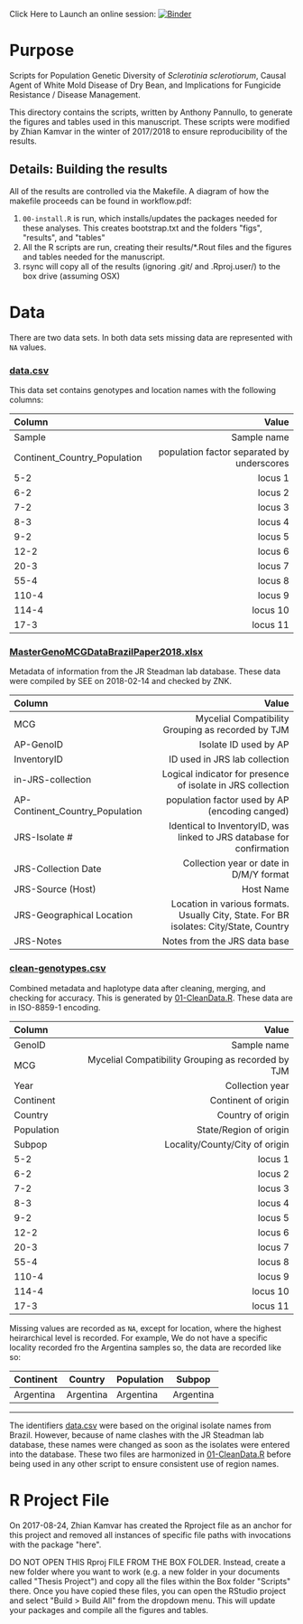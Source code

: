 
Click Here to Launch an online session: [![Binder](http://mybinder.org/badge.svg)](http://beta.mybinder.org/v2/gh/everhartlab/brazil-sclerotinia-2017/master)

Purpose
=======

Scripts for Population Genetic Diversity of *Sclerotinia sclerotiorum*, Causal Agent of White Mold Disease of Dry Bean, and Implications for Fungicide Resistance / Disease Management.

This directory contains the scripts, written by Anthony Pannullo, to generate the figures and tables used in this manuscript. These scripts were modified by Zhian Kamvar in the winter of 2017/2018 to ensure reproducibility of the results.  


Details: Building the results
-----------------------------

All of the results are controlled via the Makefile. A diagram of how the makefile proceeds can be found in workflow.pdf:

 1. `00-install.R` is run, which installs/updates the packages needed for these analyses. This creates bootstrap.txt and the folders "figs", "results", and "tables"
 2. All the R scripts are run, creating their results/*.Rout files and the figures and tables needed for the manuscript.
 3. rsync will copy all of the results (ignoring .git/ and .Rproj.user/) to the box drive (assuming OSX)
 
 
Data
=====

There are two data sets. In both data sets missing data are represented with 
`NA` values. 

### [data.csv]

This data set contains genotypes and location names with the following columns:

|Column                       |                                     Value |
|:----------------------------|------------------------------------------:|
|Sample                       | Sample name                               |
|Continent_Country_Population | population factor separated by underscores|
|5-2                          | locus  1                                  |
|6-2                          | locus  2                                  |
|7-2                          | locus  3                                  |
|8-3                          | locus  4                                  |
|9-2                          | locus  5                                  |
|12-2                         | locus  6                                  |
|20-3                         | locus  7                                  |
|55-4                         | locus  8                                  |
|110-4                        | locus  9                                  |
|114-4                        | locus 10                                  |
|17-3                         | locus 11                                  |


### [MasterGenoMCGDataBrazilPaper2018.xlsx]

Metadata of information from the JR Steadman lab database. These data were 
compiled by SEE on 2018-02-14 and checked by ZNK. 

|Column                          |                                               Value|
|:-------------------------------|---------------------------------------------------:|
|MCG                             | Mycelial Compatibility Grouping as recorded by TJM |
|AP-GenoID                       | Isolate ID used by AP                              |
|InventoryID                     | ID used in JRS lab collection                      |
|in-JRS-collection               | Logical indicator for presence of isolate in JRS collection|
|AP-Continent_Country_Population | population factor used by AP (encoding canged)     |
|JRS-Isolate #                   | Identical to InventoryID, was linked to JRS database for confirmation |
|JRS-Collection Date             | Collection year or date in D/M/Y format            |
|JRS-Source (Host)               | Host Name                                          |
|JRS-Geographical Location       | Location in various formats. Usually City, State. For BR isolates: City/State, Country |
|JRS-Notes                       | Notes from the JRS data base                       |


### [clean-genotypes.csv]

Combined metadata and haplotype data after cleaning, merging, and checking for
accuracy. This is generated by [01-CleanData.R]. These data are in ISO-8859-1
encoding. 

|Column     |                                              Value |
|:----------|---------------------------------------------------:|
|GenoID     | Sample name                                        |
|MCG        | Mycelial Compatibility Grouping as recorded by TJM |
|Year       | Collection year                                    |
|Continent  | Continent of origin                                |
|Country    | Country of origin                                  |
|Population | State/Region of origin                             |
|Subpop     | Locality/County/City of origin                     |
|5-2        | locus  1                                           |
|6-2        | locus  2                                           |
|7-2        | locus  3                                           |
|8-3        | locus  4                                           |
|9-2        | locus  5                                           |
|12-2       | locus  6                                           |
|20-3       | locus  7                                           |
|55-4       | locus  8                                           |
|110-4      | locus  9                                           |
|114-4      | locus 10                                           |
|17-3       | locus 11                                           |

Missing values are recorded as `NA`, except for location, where the highest
heirarchical level is recorded. For example, We do not have a specific locality
recorded fro the Argentina samples so, the data are recorded like so:

| Continent | Country   | Population | Subpop    |
|-----------|-----------|------------|-----------|
| Argentina | Argentina | Argentina  | Argentina | 

----------------------------------------------------------------------------

The identifiers [data.csv] were based on the original isolate names from Brazil.
However, because of name clashes with the JR Steadman lab database, these names 
were changed as soon as the isolates were entered into the database. These two
files are harmonized in [01-CleanData.R] before being used in any other script
to ensure consistent use of region names. 
 
R Project File
==============

On 2017-08-24, Zhian Kamvar has created the Rproject file as an anchor for this project and removed all instances of specific file paths with invocations with the package "here".

DO NOT OPEN THIS Rproj FILE FROM THE BOX FOLDER. Instead, create a new folder where you want to work (e.g. a new folder in your documents called "Thesis Project") and copy all the files within the Box folder "Scripts" there. Once you have copied these files, you can open the RStudio project and select "Build > Build All" from the dropdown menu. This will update your packages and compile all the figures and tables.


[data.csv]: data/data.csv
[MasterGenoMCGDataBrazilPaper2018.xlsx]: data/MasterGenoMCGDataBrazilPaper2018.xlsx
[01-CleanData.R]: 01-CleanData.R
[clean-genotypes.csv]: data/clean-genotypes.csv